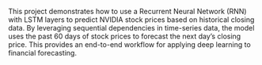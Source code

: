 This project demonstrates how to use a Recurrent Neural Network (RNN) with LSTM layers to predict NVIDIA stock prices based on historical closing data. By leveraging sequential dependencies in time-series data, the model uses the past 60 days of stock prices to forecast the next day’s closing price. This provides an end-to-end workflow for applying deep learning to financial forecasting.
